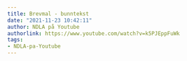 ```yaml
---
title: Brevmal - bunntekst
date: "2021-11-23 10:42:11"
author: NDLA på Youtube
authorlink: https://www.youtube.com/watch?v=k5PJEppFuWk
tags:
- NDLA-pa-Youtube
---
```

